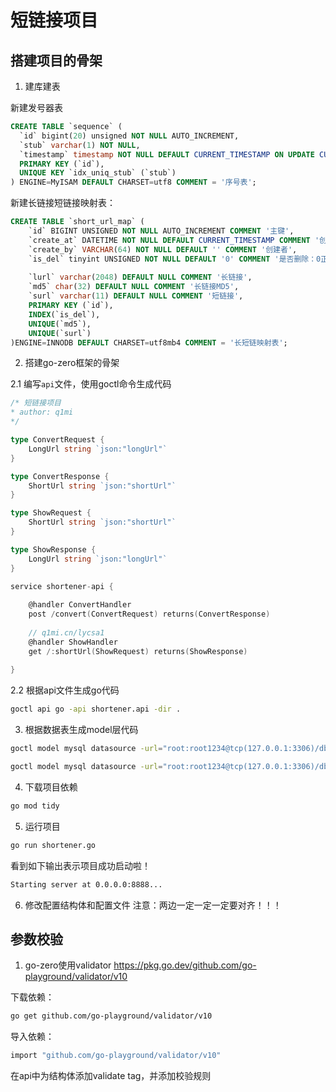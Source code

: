 # 短链接项目



## 搭建项目的骨架

1. 建库建表

新建发号器表
```sql
CREATE TABLE `sequence` (
  `id` bigint(20) unsigned NOT NULL AUTO_INCREMENT,
  `stub` varchar(1) NOT NULL,
  `timestamp` timestamp NOT NULL DEFAULT CURRENT_TIMESTAMP ON UPDATE CURRENT_TIMESTAMP,
  PRIMARY KEY (`id`),
  UNIQUE KEY `idx_uniq_stub` (`stub`)
) ENGINE=MyISAM DEFAULT CHARSET=utf8 COMMENT = '序号表';
```

新建长链接短链接映射表：
```sql
CREATE TABLE `short_url_map` (
    `id` BIGINT UNSIGNED NOT NULL AUTO_INCREMENT COMMENT '主键',
    `create_at` DATETIME NOT NULL DEFAULT CURRENT_TIMESTAMP COMMENT '创建时间',
    `create_by` VARCHAR(64) NOT NULL DEFAULT '' COMMENT '创建者',
    `is_del` tinyint UNSIGNED NOT NULL DEFAULT '0' COMMENT '是否删除：0正常1删除',
    
    `lurl` varchar(2048) DEFAULT NULL COMMENT '长链接',
    `md5` char(32) DEFAULT NULL COMMENT '长链接MD5',
    `surl` varchar(11) DEFAULT NULL COMMENT '短链接',
    PRIMARY KEY (`id`),
    INDEX(`is_del`),
    UNIQUE(`md5`),
    UNIQUE(`surl`)
)ENGINE=INNODB DEFAULT CHARSET=utf8mb4 COMMENT = '长短链映射表';
```

2. 搭建go-zero框架的骨架

2.1 编写`api`文件，使用goctl命令生成代码

```go
/* 短链接项目
* author: q1mi
*/

type ConvertRequest {
	LongUrl string `json:"longUrl"`
}

type ConvertResponse {
	ShortUrl string `json:"shortUrl"`
}

type ShowRequest {
	ShortUrl string `json:"shortUrl"`
}

type ShowResponse {
	LongUrl string `json:"longUrl"`
}

service shortener-api {
	
	@handler ConvertHandler
	post /convert(ConvertRequest) returns(ConvertResponse)
	
    // q1mi.cn/lycsa1
	@handler ShowHandler
	get /:shortUrl(ShowRequest) returns(ShowResponse)
	
}
```

2.2 根据api文件生成go代码

```bash
goctl api go -api shortener.api -dir .
```

3. 根据数据表生成model层代码
```bash
goctl model mysql datasource -url="root:root1234@tcp(127.0.0.1:3306)/db3" -table="short_url_map"  -dir="./model"

goctl model mysql datasource -url="root:root1234@tcp(127.0.0.1:3306)/db3" -table="sequence"  -dir="./model"
```

4. 下载项目依赖
```bash
go mod tidy
```

5. 运行项目
```bash
go run shortener.go
```
看到如下输出表示项目成功启动啦！
```bash
Starting server at 0.0.0.0:8888...
```

6. 修改配置结构体和配置文件
注意：两边一定一定一定要对齐！！！



## 参数校验

1. go-zero使用validator
https://pkg.go.dev/github.com/go-playground/validator/v10

下载依赖：
```bash
go get github.com/go-playground/validator/v10
```

导入依赖：
```bash
import "github.com/go-playground/validator/v10"
```

在api中为结构体添加validate tag，并添加校验规则

